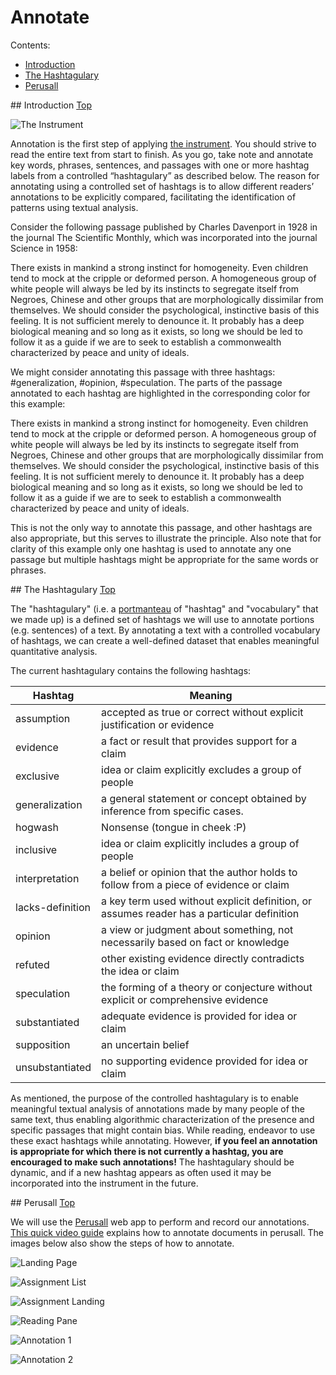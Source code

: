 ---
---

# Annotate

<a id="contents"></a>Contents:
* <a href="#annotation">Introduction</a>
* <a href="#the-hashtagulary">The Hashtagulary</a>
* <a href="#perusall">Perusall</a>

<a id="annotation">
## Introduction <a class="tiny-link" href="#">Top</a>

![The Instrument](assets/images/the_instrument.png)

Annotation is the first step of applying [the instrument](the_instrument.html).
You should strive to read the entire text from start to finish. As you go, take
note and annotate key words, phrases, sentences, and passages with one or more
hashtag labels from a controlled “hashtagulary” as described below. The reason
for annotating using a controlled set of hashtags is to allow different readers’
annotations to be explicitly compared, facilitating the identification of
patterns using textual analysis.

Consider the following passage published by Charles Davenport in 1928 in the
journal The Scientific Monthly, which was incorporated into the journal Science
in 1958:

  There exists in mankind a strong instinct for homogeneity. Even children tend to
  mock at the cripple or deformed person. A homogeneous group of white people will
  always be led by its instincts to segregate itself from Negroes, Chinese and
  other groups that are morphologically dissimilar from themselves. We should
  consider the psychological, instinctive basis of this feeling. It is not
  sufficient merely to denounce it. It probably has a deep biological meaning and
  so long as it exists, so long we should be led to follow it as a guide if we are
  to seek to establish a commonwealth characterized by peace and unity of ideals.

We might consider annotating this passage with three hashtags:
<span class="generalization">#generalization</span>,
<span class="opinion">#opinion</span>, <span class="speculation">#speculation</span>.
The parts of the passage annotated to each hashtag are highlighted in the
corresponding color for this example:

  <span class="opinion">There exists in mankind a strong instinct for homogeneity.</span>
  <span class="generalization">Even children tend to mock at the cripple or deformed person.</span>
  A homogeneous group of white people will always be led by its instincts to
  segregate itself from Negroes, Chinese and other groups that are
  morphologically dissimilar from themselves. <span class="opinion">We should
  consider the psychological, instinctive basis of this feeling.</span> <span
  class="opinion">It is not sufficient merely to denounce it.</span> It <span
  class="speculation">probably</span> has a deep biological meaning and so long
  as it exists, <span class="opinion">so long we should be led to follow it as a
  guide</span> if we are to seek to establish a commonwealth characterized by
  peace and unity of ideals.

This is not the only way to annotate this passage, and other hashtags are also
appropriate, but this serves to illustrate the principle. Also note that for
clarity of this example only one hashtag is used to annotate any one passage but
multiple hashtags might be appropriate for the same words or phrases.

<a id="the-hashtagulary">
## The Hashtagulary <a class="tiny-link" href="#">Top</a>

The "hashtagulary" (i.e. a [portmanteau](https://www.merriam-webster.com/dictionary/portmanteau)
of "hashtag" and "vocabulary" that we made up) is a defined set of hashtags we will
use to annotate portions (e.g. sentences) of a text. By annotating a text with a
controlled vocabulary of hashtags, we can create a well-defined dataset that
enables meaningful quantitative analysis.

The current hashtagulary contains the following hashtags:

| Hashtag          | Meaning                                                                                    |
|------------------|--------------------------------------------------------------------------------------------|
| assumption       | accepted as true or correct without explicit justification or evidence                     |
| evidence         | a fact or result that provides support for a claim                                         |
| exclusive        | idea or claim explicitly excludes a group of people                                        |
| generalization   | a general statement or concept obtained by inference from specific cases.                  |
| hogwash          | Nonsense (tongue in cheek :P)                                                              |
| inclusive        | idea or claim explicitly includes a group of people                                        |
| interpretation   | a belief or opinion that the author holds to follow from a piece of evidence or claim      |
| lacks-definition | a key term used without explicit definition, or assumes reader has a particular definition |
| opinion          | a view or judgment about something, not necessarily based on fact or knowledge             |
| refuted          | other existing evidence directly contradicts the idea or claim                             |
| speculation      | the forming of a theory or conjecture without explicit or comprehensive evidence           |
| substantiated    | adequate evidence is provided for idea or claim                                            |
| supposition      | an uncertain belief                                                                        |
| unsubstantiated  | no supporting evidence provided for idea or claim                                          |

As mentioned, the purpose of the controlled hashtagulary is to enable meaningful
textual analysis of annotations made by many people of the same text, thus
enabling algorithmic characterization of the presence and specific passages that
might contain bias. While reading, endeavor to use these exact hashtags while
annotating. However, **if you feel an annotation is appropriate for which there is
not currently a hashtag, you are encouraged to make such annotations!** The
hashtagulary should be dynamic, and if a new hashtag appears as often used it
may be incorporated into the instrument in the future.

<a id="perusall">
## Perusall <a class="tiny-link" href="#">Top</a>

We will use the [Perusall](https://perusall.com/) web app to perform and record
our annotations. [This quick video guide](https://bostonu.zoom.us/rec/share/3gWzuW1ru9OemVbF7G8kXEf2ZJ5c8FOY04R-Ix903NrF5umWns8OzsxOX6zcb-Qj.JJ79TCgUwQo-uArH)
explains how to annotate documents in perusall. The images below also show the
steps of how to annotate.

![Landing Page](assets/images/perusall_landing_page.png)

![Assignment List](assets/images/perusall_assign_list.png)

![Assignment Landing](assets/images/perusall_assign_landing.png)

![Reading Pane](assets/images/perusall_reading_pane.png)

![Annotation 1](assets/images/perusall_annotation_1.png)

![Annotation 2](assets/images/perusall_annotation_2.png)
